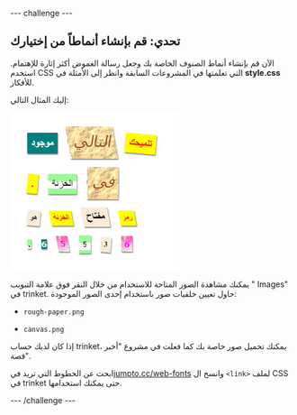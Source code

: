 \--- challenge \---

## تحدي: قم بإنشاء أنماطاً من إختيارك

الآن قم بإنشاء أنماط الصنوف الخاصة بك وجعل رسالة الغموض أكثر إثارة للإهتمام. استخدم CSS التي تعلمتها في المشروعات السابقة وانظر إلى الأمثلة في **style.css** للأفكار.

إليك المثال التالي:

![لقطة الشاشة](images/letter-fonts-challenge3.png)

يمكنك مشاهدة الصور المتاحة للاستخدام من خلال النقر فوق علامة التبويب " Images" في trinket. حاول تعيين خلفيات صور باستخدام إحدى الصور الموجودة:

+ `rough-paper.png`

+ `canvas.png`

إذا كان لديك حساب trinket، يمكنك تحميل صور خاصة بك كما فعلت في مشروع "أخبر قصة".

ابحث عن الخطوط التي تريد في<a href="http://jumpto.cc/web-fonts" target="_blank">jumpto.cc/web-fonts</a> وانسخ ال `<link>` لملف CSS في trinket حتى يمكنك استخدامها.

\--- /challenge \---